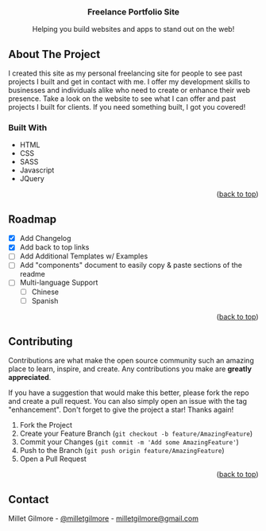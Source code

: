 <h3 align="center">Freelance Portfolio Site</h3>

  <p align="center">
    Helping you build websites and apps to stand out on the web!

<!-- ABOUT THE PROJECT -->
## About The Project

I created this site as my personal freelancing site for people to see past projects I built and get in contact with me. I offer my development skills to businesses and individuals alike who need to create or enhance their web presence. Take a look on the website to see what I can offer and past projects I built for clients. If you need something built, I got you covered!


### Built With

* HTML
* CSS
* SASS
* Javascript
* JQuery

<p align="right">(<a href="#readme-top">back to top</a>)</p>


<!-- ROADMAP -->
## Roadmap

- [x] Add Changelog
- [x] Add back to top links
- [ ] Add Additional Templates w/ Examples
- [ ] Add "components" document to easily copy & paste sections of the readme
- [ ] Multi-language Support
    - [ ] Chinese
    - [ ] Spanish

<p align="right">(<a href="#readme-top">back to top</a>)</p>



<!-- CONTRIBUTING -->
## Contributing

Contributions are what make the open source community such an amazing place to learn, inspire, and create. Any contributions you make are **greatly appreciated**.

If you have a suggestion that would make this better, please fork the repo and create a pull request. You can also simply open an issue with the tag "enhancement".
Don't forget to give the project a star! Thanks again!

1. Fork the Project
2. Create your Feature Branch (`git checkout -b feature/AmazingFeature`)
3. Commit your Changes (`git commit -m 'Add some AmazingFeature'`)
4. Push to the Branch (`git push origin feature/AmazingFeature`)
5. Open a Pull Request

<p align="right">(<a href="#readme-top">back to top</a>)</p>


<!-- CONTACT -->
## Contact

Millet Gilmore - [@milletgilmore](https://twitter.com/milletgilmore) - milletgilmore@gmail.com

